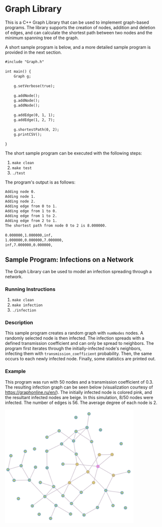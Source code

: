 # Graph Library

This is a C++ Graph Library that can be used to implement graph-based programs.
The library supports the creation of nodes, addition and deletion of edges, and can calculate the shortest path between two nodes and
the minimum spanning tree of the graph.

A short sample program is below, and a more detailed sample program is provided in the next section.
```
#include "Graph.h"

int main() {
    Graph g;

    g.setVerbose(true);

    g.addNode();
    g.addNode();
    g.addNode();

    g.addEdge(0, 1, 1);
    g.addEdge(1, 2, 7);

    g.shortestPath(0, 2);
    g.printCSV();

}
```
The short sample program can be executed with the following steps:
1. `make clean`
2. `make test`
3. `./test`

The program's output is as follows:

```
Adding node 0.
Adding node 1.
Adding node 2.
Adding edge from 0 to 1.
Adding edge from 1 to 0.
Adding edge from 1 to 2.
Adding edge from 2 to 1.
The shortest path from node 0 to 2 is 8.000000.

0.000000,1.000000,inf,
1.000000,0.000000,7.000000,
inf,7.000000,0.000000,
```


## Sample Program: Infections on a Network
The Graph Library can be used to model an infection spreading through a network.
### Running Instructions
1. `make clean`
2. `make infection`
3. `./infection`

### Description
This sample program creates a random graph with `numNodes` nodes.
A randomly selected node is then infected.
The infection spreads with a defined transmission coefficient and can only be spread to neighbors.
The program first iterates through the initially-infected node's neighbors, infecting them with `transmission_coefficient` probability.
Then, the same occurs to each newly infected node.
Finally, some statistics are printed out.

### Example
This program was run with 50 nodes and a transmission coefficient of 0.3.
The resulting infection graph can be seen below (visualization courtesy of https://graphonline.ru/en/).
The initially infected node is colored pink, and the resultant infected nodes are beige.
In this simulation, 8/50 nodes were infected.
The number of edges is 56.
The average degree of each node is 2.

<img src="network.png" alt="Infected Network" width="424" height="375">
